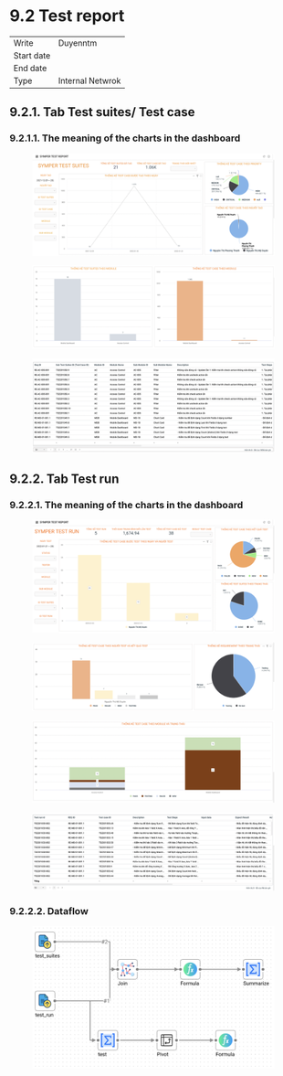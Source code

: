 # 9.2 Test report

|            |                  |
| ---------- | ---------------- |
| Write      | Duyenntm         |
| Start date |                  |
| End date   |                  |
| Type       | Internal Netwrok |

## 9.2.1. Tab Test suites/ Test case

### 9.2.1.1. The meaning of the charts in the dashboard

<figure><img src="../../.gitbook/assets/image (6) (1) (2).png" alt=""><figcaption></figcaption></figure>

<figure><img src="../../.gitbook/assets/image (67).png" alt=""><figcaption></figcaption></figure>

<figure><img src="../../.gitbook/assets/image (76).png" alt=""><figcaption></figcaption></figure>

## 9.2.2. Tab Test run

### 9.2.2.1. The meaning of the charts in the dashboard

<figure><img src="../../.gitbook/assets/image (62) (1).png" alt=""><figcaption></figcaption></figure>

<figure><img src="../../.gitbook/assets/image (53) (2).png" alt=""><figcaption></figcaption></figure>

<figure><img src="../../.gitbook/assets/image (48).png" alt=""><figcaption></figcaption></figure>

<figure><img src="../../.gitbook/assets/image (10) (3) (1) (1) (2) (1).png" alt=""><figcaption></figcaption></figure>

### 9.2.2.2. Dataflow

<figure><img src="../../.gitbook/assets/image (21) (2).png" alt=""><figcaption></figcaption></figure>

